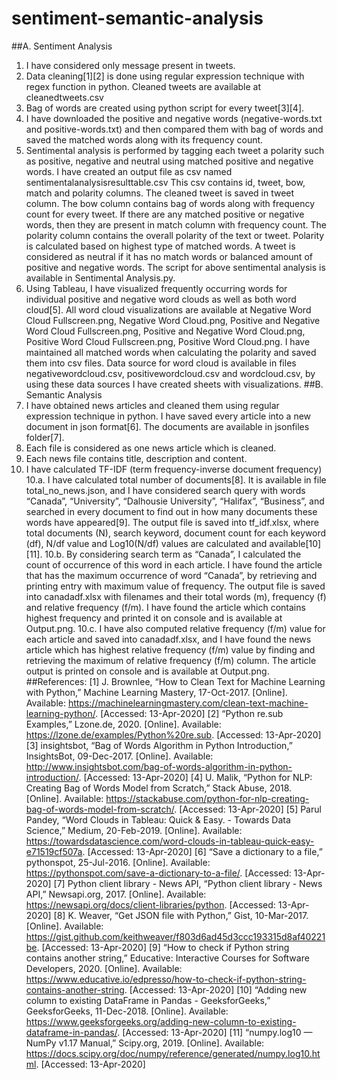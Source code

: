 # sentiment-semantic-analysis

##A. Sentiment Analysis
1. I have considered only message present in tweets.
2. Data cleaning[1][2] is done using regular expression technique with regex function in python. Cleaned tweets are available at cleanedtweets.csv
3. Bag of words are created using python script for every tweet[3][4].
4. I have downloaded the positive and negative words (negative-words.txt and positive-words.txt) and then compared them with bag of words and saved the matched words along with its frequency count.
5. Sentimental analysis is performed by tagging each tweet a polarity such as positive, negative and neutral using matched positive and negative words.
I have created an output file as csv named sentimentalanalysisresulttable.csv
This csv contains id, tweet, bow, match and polarity columns.
The cleaned tweet is saved in tweet column. The bow column contains bag of words along with frequency count for every tweet. If there are any matched positive or negative words, then they are present in match column with frequency count. The polarity column contains the overall polarity of the text or tweet. Polarity is calculated based on highest type of matched words. A tweet is considered as neutral if it has no match words or balanced amount of positive and negative words.
The script for above sentimental analysis is available in Sentimental Analysis.py.
6. Using Tableau, I have visualized frequently occurring words for individual positive and negative word clouds as well as both word cloud[5].
All word cloud visualizations are available at Negative Word Cloud Fullscreen.png, Negative Word Cloud.png, Positive and Negative Word Cloud Fullscreen.png, Positive and Negative Word Cloud.png, Positive Word Cloud Fullscreen.png, Positive Word Cloud.png.
I have maintained all matched words when calculating the polarity and saved them into csv files. Data source for word cloud is available in files negativewordcloud.csv, positivewordcloud.csv and wordcloud.csv, by using these data sources I have created sheets with visualizations.
##B. Semantic Analysis
7. I have obtained news articles and cleaned them using regular expression technique in python. I have saved every article into a new document in json format[6]. The documents are available in jsonfiles folder[7].
8. Each file is considered as one news article which is cleaned.
9. Each news file contains title, description and content.
10. I have calculated TF-IDF (term frequency-inverse document frequency)
	10.a. I have calculated total number of documents[8]. It is available in file total_no_news.json, and I have considered search query with words “Canada”, “University”, “Dalhousie University”, “Halifax”, “Business”, and searched in every document to find out in how many documents these words have appeared[9]. The output file is saved into tf_idf.xlsx, where total documents (N), search keyword, document count for each keyword (df), N/df value and Log10(N/df) values are calculated and available[10][11].
	10.b. By considering search term as “Canada”, I calculated the count of occurrence of this word in each article. I have found the article that has the maximum occurrence of word “Canada”, by retrieving and printing entry with maximum value of frequency. The output file is saved into canadadf.xlsx with filenames and their total words (m), frequency (f) and relative frequency (f/m). I have found the article which contains highest frequency and printed it on console and is available at Output.png.
	10.c. I have also computed relative frequency (f/m) value for each article and saved into canadadf.xlsx, and I have found the news article which has highest relative frequency (f/m) value by finding and retrieving the maximum of relative frequency (f/m) column. The article output is printed on console and is available at Output.png.
##References:
[1] J. Brownlee, “How to Clean Text for Machine Learning with Python,” Machine Learning Mastery, 17-Oct-2017. [Online]. Available: https://machinelearningmastery.com/clean-text-machine-learning-python/. [Accessed: 13-Apr-2020]
[2] “Python re.sub Examples,” Lzone.de, 2020. [Online]. Available: https://lzone.de/examples/Python%20re.sub. [Accessed: 13-Apr-2020]
[3] insightsbot, “Bag of Words Algorithm in Python Introduction,” InsightsBot, 09-Dec-2017. [Online]. Available: http://www.insightsbot.com/bag-of-words-algorithm-in-python-introduction/. [Accessed: 13-Apr-2020]
[4] U. Malik, “Python for NLP: Creating Bag of Words Model from Scratch,” Stack Abuse, 2018. [Online]. Available: https://stackabuse.com/python-for-nlp-creating-bag-of-words-model-from-scratch/. [Accessed: 13-Apr-2020]
[5] Parul Pandey, “Word Clouds in Tableau: Quick & Easy. - Towards Data Science,” Medium, 20-Feb-2019. [Online]. Available: https://towardsdatascience.com/word-clouds-in-tableau-quick-easy-e71519cf507a. [Accessed: 13-Apr-2020]
[6] “Save a dictionary to a file,” pythonspot, 25-Jul-2016. [Online]. Available: https://pythonspot.com/save-a-dictionary-to-a-file/. [Accessed: 13-Apr-2020]
[7] Python client library - News API, “Python client library - News API,” Newsapi.org, 2017. [Online]. Available: https://newsapi.org/docs/client-libraries/python. [Accessed: 13-Apr-2020]
[8] K. Weaver, “Get JSON file with Python,” Gist, 10-Mar-2017. [Online]. Available: https://gist.github.com/keithweaver/f803d6ad45d3ccc193315d8af40221be. [Accessed: 13-Apr-2020]
[9] “How to check if Python string contains another string,” Educative: Interactive Courses for Software Developers, 2020. [Online]. Available: https://www.educative.io/edpresso/how-to-check-if-python-string-contains-another-string. [Accessed: 13-Apr-2020]
[10] “Adding new column to existing DataFrame in Pandas - GeeksforGeeks,” GeeksforGeeks, 11-Dec-2018. [Online]. Available: https://www.geeksforgeeks.org/adding-new-column-to-existing-dataframe-in-pandas/. [Accessed: 13-Apr-2020]
[11] “numpy.log10 — NumPy v1.17 Manual,” Scipy.org, 2019. [Online]. Available: https://docs.scipy.org/doc/numpy/reference/generated/numpy.log10.html. [Accessed: 13-Apr-2020]